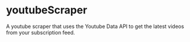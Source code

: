 # youtubeScraper
A youtube scraper that uses the Youtube Data API to get the latest videos from your subscription feed.
